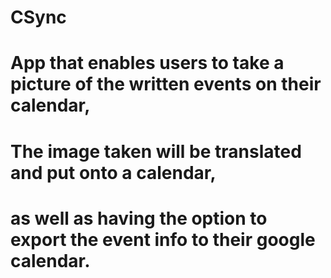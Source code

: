 # CSync
# App that enables users to take a picture of the written events on their calendar,
# The image taken will be translated and put onto a calendar, 
# as well as having the option to export the event info to their google calendar.
